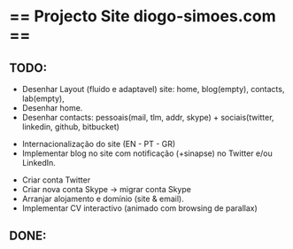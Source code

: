 # == Projecto Site diogo-simoes.com == #

## TODO: ##
* Desenhar Layout (fluido e adaptavel) site: home, blog(empty), contacts, lab(empty), 
* Desenhar home.
* Desenhar contacts: pessoais(mail, tlm, addr, skype) + sociais(twitter, linkedin, github, bitbucket)
+ Internacionalização do site (EN - PT - GR)
+ Implementar blog no site com notificação (+sinapse) no Twitter e/ou LinkedIn.
- Criar conta Twitter
- Criar nova conta Skype -> migrar conta Skype
- Arranjar alojamento e domínio (site & email).
- Implementar CV interactivo (animado com browsing de parallax)

## DONE: ##